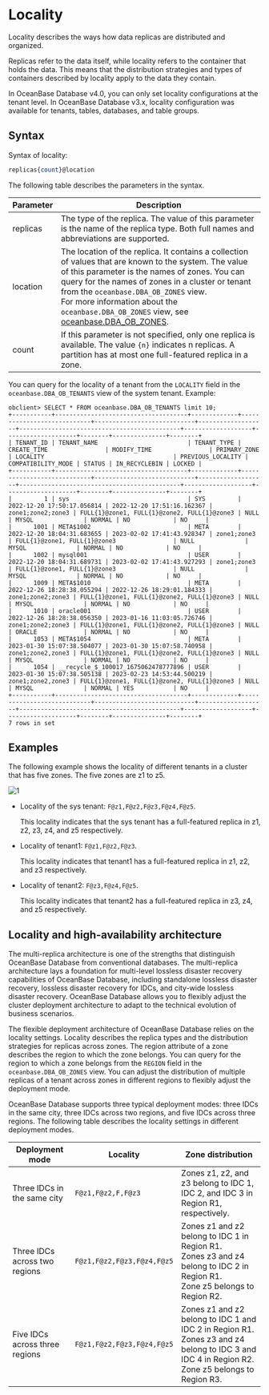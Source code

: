 # Locality

Locality describes the ways how data replicas are distributed and organized.

Replicas refer to the data itself, while locality refers to the container that holds the data. This means that the distribution strategies and types of containers described by locality apply to the data they contain.

In OceanBase Database v4.0, you can only set locality configurations at the tenant level. In OceanBase Database v3.x, locality configuration was available for tenants, tables, databases, and table groups.

## Syntax

Syntax of locality:

```sql
replicas{count}@location
```

The following table describes the parameters in the syntax.

| **Parameter** | **Description** |
|------------|-----------------------|
| replicas | The type of the replica. The value of this parameter is the name of the replica type. Both full names and abbreviations are supported. <!-- You can view the supported replica type names in the name column of the table in [About replicas](../1.replica-introduction.md). -->  |
| location | The location of the replica. It contains a collection of values that are known to the system. The value of this parameter is the names of zones. You can query for the names of zones in a cluster or tenant from the `oceanbase.DBA_OB_ZONES` view. <br>For more information about the `oceanbase.DBA_OB_ZONES` view, see [oceanbase.DBA_OB_ZONES](../../../7.reference/5.system-reference/4.system-view-of-mysql-mode/2.dictionary-view-of-mysql-mode/63.oceanbase-dba_ob_zones-of-mysql-mode.md).  |
| count | If this parameter is not specified, only one replica is available. The value `{n}` indicates n replicas. A partition has at most one full-featured replica in a zone.  |

You can query for the locality of a tenant from the `LOCALITY` field in the `oceanbase.DBA_OB_TENANTS` view of the system tenant. Example:

```shell
obclient> SELECT * FROM oceanbase.DBA_OB_TENANTS limit 10;
+-----------+-------------------------------------+-------------+----------------------------+----------------------------+-------------------+---------------------------------------------+-------------------+--------------------+--------+---------------+--------+
| TENANT_ID | TENANT_NAME                         | TENANT_TYPE | CREATE_TIME                | MODIFY_TIME                | PRIMARY_ZONE      | LOCALITY                                    | PREVIOUS_LOCALITY | COMPATIBILITY_MODE | STATUS | IN_RECYCLEBIN | LOCKED |
+-----------+-------------------------------------+-------------+----------------------------+----------------------------+-------------------+---------------------------------------------+-------------------+--------------------+--------+---------------+--------+
|         1 | sys                                 | SYS         | 2022-12-20 17:50:17.056814 | 2022-12-20 17:51:16.162367 | zone1;zone2;zone3 | FULL{1}@zone1, FULL{1}@zone2, FULL{1}@zone3 | NULL              | MYSQL              | NORMAL | NO            | NO     |
|      1001 | META$1002                           | META        | 2022-12-20 18:04:31.683655 | 2023-02-02 17:41:43.928347 | zone1;zone3       | FULL{1}@zone1, FULL{1}@zone3                | NULL              | MYSQL              | NORMAL | NO            | NO     |
|      1002 | mysql001                            | USER        | 2022-12-20 18:04:31.689731 | 2023-02-02 17:41:43.927293 | zone1;zone3       | FULL{1}@zone1, FULL{1}@zone3                | NULL              | MYSQL              | NORMAL | NO            | NO     |
|      1009 | META$1010                           | META        | 2022-12-26 18:28:38.055294 | 2022-12-26 18:29:01.184333 | zone1;zone2;zone3 | FULL{1}@zone1, FULL{1}@zone2, FULL{1}@zone3 | NULL              | MYSQL              | NORMAL | NO            | NO     |
|      1010 | oracle001                           | USER        | 2022-12-26 18:28:38.056350 | 2023-01-16 11:03:05.726746 | zone1;zone2;zone3 | FULL{1}@zone1, FULL{1}@zone2, FULL{1}@zone3 | NULL              | ORACLE             | NORMAL | NO            | NO     |
|      1053 | META$1054                           | META        | 2023-01-30 15:07:38.504077 | 2023-01-30 15:07:58.740958 | zone1;zone2,zone3 | FULL{1}@zone1, FULL{1}@zone2, FULL{1}@zone3 | NULL              | MYSQL              | NORMAL | NO            | NO     |
|      1054 | __recycle_$_100017_1675062478777896 | USER        | 2023-01-30 15:07:38.505138 | 2023-02-23 14:53:44.500219 | zone1;zone2,zone3 | FULL{1}@zone1, FULL{1}@zone2, FULL{1}@zone3 | NULL              | MYSQL              | NORMAL | YES           | NO     |
+-----------+-------------------------------------+-------------+----------------------------+----------------------------+-------------------+---------------------------------------------+-------------------+--------------------+--------+---------------+--------+
7 rows in set 
```

## Examples

The following example shows the locality of different tenants in a cluster that has five zones. The five zones are z1 to z5.

![1](https://obbusiness-private.oss-cn-shanghai.aliyuncs.com/doc/img/observer-enterprise/V4.0.0/easy-of-use/manage/replica-management/replica-fine-granularity/f.png)

* Locality of the sys tenant: `F@z1,F@z2,F@z3,F@z4,F@z5`. 

   This locality indicates that the sys tenant has a full-featured replica in z1, z2, z3, z4, and z5 respectively. 

* Locality of tenant1: `F@z1,F@z2,F@z3`. 

   This locality indicates that tenant1 has a full-featured replica in z1, z2, and z3 respectively. 

* Locality of tenant2: `F@z3,F@z4,F@z5`. 

   This locality indicates that tenant2 has a full-featured replica in z3, z4, and z5 respectively. 


## Locality and high-availability architecture

The multi-replica architecture is one of the strengths that distinguish OceanBase Database from conventional databases. The multi-replica architecture lays a foundation for multi-level lossless disaster recovery capabilities of OceanBase Database, including standalone lossless disaster recovery, lossless disaster recovery for IDCs, and city-wide lossless disaster recovery. OceanBase Database allows you to flexibly adjust the cluster deployment architecture to adapt to the technical evolution of business scenarios. 

The flexible deployment architecture of OceanBase Database relies on the locality settings. Locality describes the replica types and the distribution strategies for replicas across zones. The region attribute of a zone describes the region to which the zone belongs. You can query for the region to which a zone belongs from the `REGION` field in the `oceanbase.DBA_OB_ZONES` view. You can adjust the distribution of multiple replicas of a tenant across zones in different regions to flexibly adjust the deployment mode. 

OceanBase Database supports three typical deployment modes: three IDCs in the same city, three IDCs across two regions, and five IDCs across three regions. The following table describes the locality settings in different deployment modes.

| Deployment mode | Locality | Zone distribution |
| --- | --- | --- |
| Three IDCs in the same city | `F@z1,F@z2,F,F@z3` | Zones z1, z2, and z3 belong to IDC 1, IDC 2, and IDC 3 in Region R1, respectively. |
| Three IDCs across two regions | `F@z1,F@z2,F@z3,F@z4,F@z5` | Zones z1 and z2 belong to IDC 1 in Region R1.<br>Zones z3 and z4 belong to IDC 2 in Region R1.<br>Zone z5 belongs to Region R2. |
| Five IDCs across three regions | `F@z1,F@z2,F@z3,F@z4,F@z5` | Zones z1 and z2 belong to IDC 1 and IDC 2 in Region R1.<br>Zones z3 and z4 belong to IDC 3 and IDC 4 in Region R2.<br>Zone z5 belongs to Region R3. |
